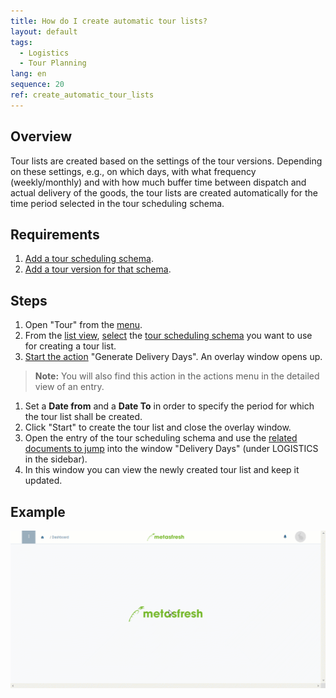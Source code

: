 ```yaml
---
title: How do I create automatic tour lists?
layout: default
tags:
  - Logistics
  - Tour Planning
lang: en
sequence: 20
ref: create_automatic_tour_lists
---
```


## Overview
Tour lists are created based on the settings of the tour versions. Depending on these settings, e.g., on which days, with what frequency (weekly/monthly) and with how much buffer time between dispatch and actual delivery of the goods, the tour lists are created automatically for the time period selected in the tour scheduling schema.

## Requirements
1. [Add a tour scheduling schema](Add_tour_scheduling_schema).
1. [Add a tour version for that schema](Add_tour_version).

## Steps
1. Open "Tour" from the [menu](Menu).
1. From the [list view](ViewModes), [select](RecordSelection) the [tour scheduling schema](Add_tour_scheduling_schema) you want to use for creating a tour list.
1. [Start the action](StartAction) "Generate Delivery Days". An overlay window opens up.
 >**Note:** You will also find this action in the actions menu in the detailed view of an entry.

1. Set a **Date from** and a **Date To** in order to specify the period for which the tour list shall be created.
1. Click "Start" to create the tour list and close the overlay window.
1. Open the entry of the tour scheduling schema and use the [related documents to jump](JumptoviaSidebar) into the window "Delivery Days" (under LOGISTICS in the sidebar).
1. In this window you can view the newly created tour list and keep it updated.

## Example
![](assets/Create_automatic_tour_lists.gif)
